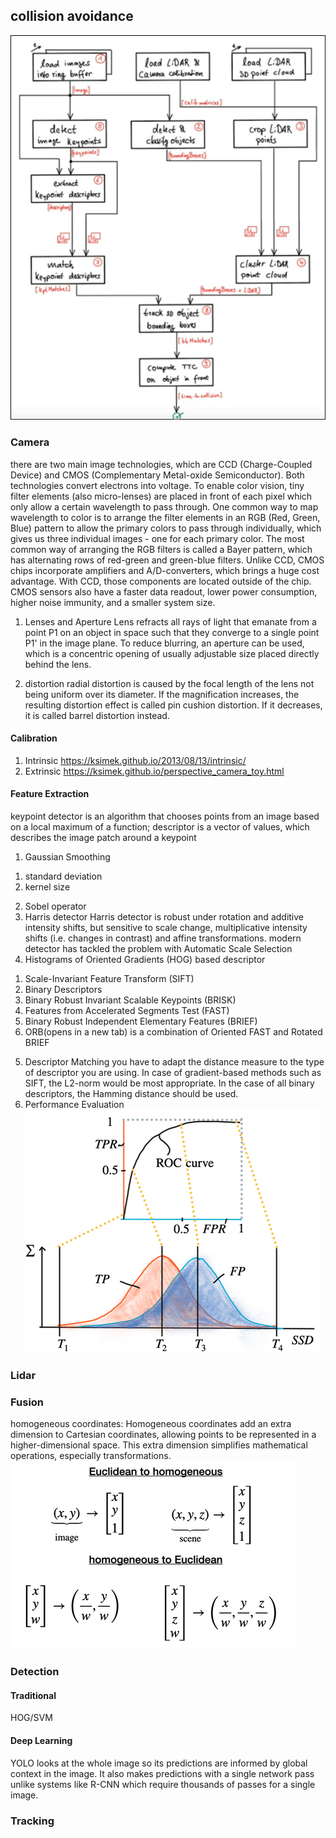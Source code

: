 ## collision avoidance
![](docs/TTC_blocks.png)

### Camera
there are two main image technologies, which are CCD (Charge-Coupled Device) and CMOS (Complementary Metal-oxide Semiconductor). Both technologies convert electrons into voltage. To enable color vision, tiny filter elements (also micro-lenses) are placed in front of each pixel which only allow a certain wavelength to pass through. One common way to map wavelength to color is to arrange the filter elements in an RGB (Red, Green, Blue) pattern to allow the primary colors to pass through individually, which gives us three individual images - one for each primary color. The most common way of arranging the RGB filters is called a Bayer pattern, which has alternating rows of red-green and green-blue filters. Unlike CCD, CMOS chips incorporate amplifiers and A/D-converters, which brings a huge cost advantage. With CCD, those components are located outside of the chip. CMOS sensors also have a faster data readout, lower power consumption, higher noise immunity, and a smaller system size.

1. Lenses and Aperture
Lens refracts all rays of light that emanate from a point P1 on an object in space such that they converge to a single point P1' in the image plane.
To reduce blurring, an aperture can be used, which is a concentric opening of usually adjustable size placed directly behind the lens.

2. distortion
radial distortion is caused by the focal length of the lens not being uniform over its diameter.
If the magnification increases, the resulting distortion effect is called pin cushion distortion. If it decreases, it is called barrel distortion instead.

#### Calibration
1. Intrinsic
https://ksimek.github.io/2013/08/13/intrinsic/
2. Extrinsic
https://ksimek.github.io/perspective_camera_toy.html
#### Feature Extraction
keypoint detector is an algorithm that chooses points from an image based on a local maximum of a function;  descriptor is a vector of values, which describes the image patch around a keypoint
1. Gaussian Smoothing
1) standard deviation
2) kernel size
2. Sobel operator
3. Harris detector 
Harris detector is robust under rotation and additive intensity shifts, but sensitive to scale change, multiplicative intensity shifts (i.e. changes in contrast) and affine transformations. modern detector has tackled the problem with Automatic Scale Selection
4. Histograms of Oriented Gradients (HOG) based descriptor
1) Scale-Invariant Feature Transform (SIFT)
2) Binary Descriptors
3) Binary Robust Invariant Scalable Keypoints (BRISK)
4) Features from Accelerated Segments Test (FAST)
5) Binary Robust Independent Elementary Features (BRIEF)
6) ORB(opens in a new tab) is a combination of Oriented FAST and Rotated BRIEF
5. Descriptor Matching
you have to adapt the distance measure to the type of descriptor you are using. In case of gradient-based methods such as SIFT, the L2-norm would be most appropriate. In the case of all binary descriptors, the Hamming distance should be used.
6. Performance Evaluation
![](docs/ROC.png)

### Lidar

### Fusion
homogeneous coordinates: Homogeneous coordinates add an extra dimension to Cartesian coordinates, allowing points to be represented in a higher-dimensional space. This extra dimension simplifies mathematical operations, especially transformations.
![](docs/homogeneous_coor.png)

### Detection
#### Traditional
HOG/SVM
#### Deep Learning
YOLO looks at the whole image so its predictions are informed by global context in the image. It also makes predictions with a single network pass unlike systems like R-CNN which require thousands of passes for a single image.

### Tracking
